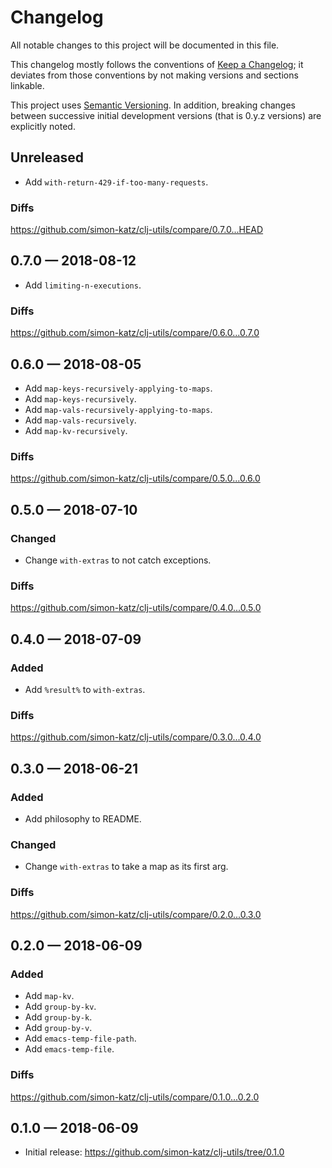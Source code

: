 # Changelog

All notable changes to this project will be documented in this file.

This changelog mostly follows the conventions of
[Keep a Changelog](http://keepachangelog.com/en/1.0.0/); it deviates from those
conventions by not making versions and sections linkable.

This project uses [Semantic Versioning](http://semver.org/spec/v2.0.0.html).
In addition, breaking changes between successive
initial development versions (that is 0.y.z versions)
are explicitly noted.

## Unreleased

- Add `with-return-429-if-too-many-requests`.

### Diffs

https://github.com/simon-katz/clj-utils/compare/0.7.0...HEAD


## 0.7.0 — 2018-08-12

- Add `limiting-n-executions`.

### Diffs

https://github.com/simon-katz/clj-utils/compare/0.6.0...0.7.0



## 0.6.0 — 2018-08-05

- Add `map-keys-recursively-applying-to-maps`.
- Add `map-keys-recursively`.
- Add `map-vals-recursively-applying-to-maps`.
- Add `map-vals-recursively`.
- Add `map-kv-recursively`.


### Diffs

https://github.com/simon-katz/clj-utils/compare/0.5.0...0.6.0



## 0.5.0 — 2018-07-10

### Changed

- Change `with-extras` to not catch exceptions.


### Diffs

https://github.com/simon-katz/clj-utils/compare/0.4.0...0.5.0


## 0.4.0 — 2018-07-09

### Added

- Add `%result%` to `with-extras`.

### Diffs

https://github.com/simon-katz/clj-utils/compare/0.3.0...0.4.0


## 0.3.0 — 2018-06-21

### Added

- Add philosophy to README.

### Changed

- Change `with-extras` to take a map as its first arg.


### Diffs

https://github.com/simon-katz/clj-utils/compare/0.2.0...0.3.0


## 0.2.0 — 2018-06-09

### Added

- Add `map-kv`.
- Add `group-by-kv`.
- Add `group-by-k`.
- Add `group-by-v`.
- Add `emacs-temp-file-path`.
- Add `emacs-temp-file`.


### Diffs

https://github.com/simon-katz/clj-utils/compare/0.1.0...0.2.0


## 0.1.0 — 2018-06-09

- Initial release: https://github.com/simon-katz/clj-utils/tree/0.1.0
